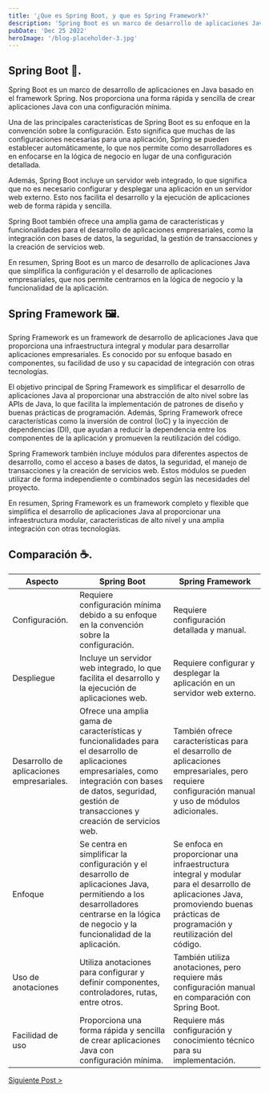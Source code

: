 ```yaml
---
title: '¿Que es Spring Boot, y que es Spring Framework?'
description: 'Spring Boot es un marco de desarrollo de aplicaciones Java que simplifica la configuración y el desarrollo de aplicaciones'
pubDate: 'Dec 25 2022'
heroImage: '/blog-placeholder-3.jpg'
---
```


## Spring Boot 🍃.

Spring Boot es un marco de desarrollo de aplicaciones en Java basado en el framework Spring. Nos proporciona una forma rápida y sencilla de crear aplicaciones Java con una configuración mínima.

Una de las principales características de Spring Boot es su enfoque en la convención sobre la configuración. Esto significa que muchas de las configuraciones necesarias para una aplicación, Spring se pueden establecer automáticamente, lo que nos permite como desarrolladores es en enfocarse en la lógica de negocio en lugar de una configuración detallada.

Además, Spring Boot incluye un servidor web integrado, lo que significa que no es necesario configurar y desplegar una aplicación en un servidor web externo. Esto nos facilita el desarrollo y la ejecución de aplicaciones web de forma rápida y sencilla.

Spring Boot también ofrece una amplia gama de características y funcionalidades para el desarrollo de aplicaciones empresariales, como la integración con bases de datos, la seguridad, la gestión de transacciones y la creación de servicios web.

En resumen, Spring Boot es un marco de desarrollo de aplicaciones Java que simplifica la configuración y el desarrollo de aplicaciones empresariales, que nos permite centrarnos en la lógica de negocio y la funcionalidad de la aplicación.

## Spring Framework 🖼️.

Spring Framework es un framework de desarrollo de aplicaciones Java que proporciona una infraestructura integral y modular para desarrollar aplicaciones empresariales. Es conocido por su enfoque basado en componentes, su facilidad de uso y su capacidad de integración con otras tecnologías.

El objetivo principal de Spring Framework es simplificar el desarrollo de aplicaciones Java al proporcionar una abstracción de alto nivel sobre las APIs de Java, lo que facilita la implementación de patrones de diseño y buenas prácticas de programación. Además, Spring Framework ofrece características como la inversión de control (IoC) y la inyección de dependencias (DI), que ayudan a reducir la dependencia entre los componentes de la aplicación y promueven la reutilización del código.

Spring Framework también incluye módulos para diferentes aspectos de desarrollo, como el acceso a bases de datos, la seguridad, el manejo de transacciones y la creación de servicios web. Estos módulos se pueden utilizar de forma independiente o combinados según las necesidades del proyecto.

En resumen, Spring Framework es un framework completo y flexible que simplifica el desarrollo de aplicaciones Java al proporcionar una infraestructura modular, características de alto nivel y una amplia integración con otras tecnologías.

## Comparación ☕.

| Aspecto | Spring Boot | Spring Framework |
| --- | --- | --- |
| Configuración. | Requiere configuración mínima debido a su enfoque en la convención sobre la configuración. | Requiere configuración detallada y manual. |
| Despliegue | Incluye un servidor web integrado, lo que facilita el desarrollo y la ejecución de aplicaciones web. | Requiere configurar y desplegar la aplicación en un servidor web externo. |
| Desarrollo de aplicaciones empresariales. | Ofrece una amplia gama de características y funcionalidades para el desarrollo de aplicaciones empresariales, como integración con bases de datos, seguridad, gestión de transacciones y creación de servicios web. | También ofrece características para el desarrollo de aplicaciones empresariales, pero requiere configuración manual y uso de módulos adicionales. |
| Enfoque | Se centra en simplificar la configuración y el desarrollo de aplicaciones Java, permitiendo a los desarrolladores centrarse en la lógica de negocio y la funcionalidad de la aplicación. | Se enfoca en proporcionar una infraestructura integral y modular para el desarrollo de aplicaciones Java, promoviendo buenas prácticas de programación y reutilización del código. |
| Uso de anotaciones | Utiliza anotaciones para configurar y definir componentes, controladores, rutas, entre otros. | También utiliza anotaciones, pero requiere más configuración manual en comparación con Spring Boot. |
| Facilidad de uso | Proporciona una forma rápida y sencilla de crear aplicaciones Java con configuración mínima. | Requiere más configuración y conocimiento técnico para su implementación. |


[Siguiente Post >](/blog/java/requerimientos)
